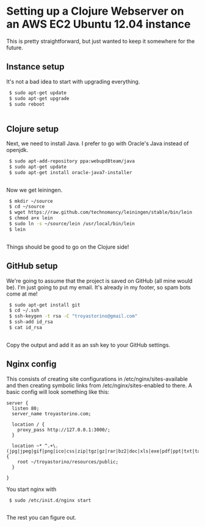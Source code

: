 # Setting up a Clojure Webserver on an AWS EC2 Ubuntu 12.04 instance

This is pretty straightforward, but just wanted to keep it somewhere for the
future.

## Instance setup

It's not a bad idea to start with upgrading everything.

```bash
 $ sudo apt-get update
 $ sudo apt-get upgrade
 $ sudo reboot
 
```

## Clojure setup

Next, we need to install Java. I prefer to go with Oracle's
Java instead of openjdk.

```bash
 $ sudo apt-add-repository ppa:webupd8team/java
 $ sudo apt-get update
 $ sudo apt-get install oracle-java7-installer
 
```

Now we get leiningen.

```bash
 $ mkdir ~/source
 $ cd ~/source
 $ wget https://raw.github.com/technomancy/leiningen/stable/bin/lein
 $ chmod a+x lein
 $ sudo ln -s ~/source/lein /usr/local/bin/lein
 $ lein
 
```

Things should be good to go on the Clojure side!

## GitHub setup

We're going to assume that the project is saved on GitHub (all mine would be).
I'm just going to put my email.  It's already in my footer, so spam bots come at
me!

```bash
 $ sudo apt-get install git
 $ cd ~/.ssh
 $ ssh-keygen -t rsa -C "troyastorino@gmail.com"
 $ ssh-add id_rsa
 $ cat id_rsa
 
```
Copy the output and add it as an ssh key to your GitHub settings.

## Nginx config

This consists of creating site configurations in /etc/nginx/sites-available and
then creating symbolic links from /etc/nginx/sites-enabled to there. A basic
config will look something like this:

```plain
server {
  listen 80;
  server_name troyastorino.com;
  
  location / {
    proxy_pass http://127.0.0.1:3000/;
  }
  
  location ~* ^.+\.(jpg|jpeg|gif|png|ico|css|zip|tgz|gz|rar|bz2|doc|xls|exe|pdf|ppt|txt|tar|mid|midi|wav|bmp|rtf|js)$ {
    root ~/troyastorino/resources/public;
  }
  
}

```

You start nginx with 

```bash
 $ sudo /etc/init.d/nginx start
 
```

The rest you can figure out.
